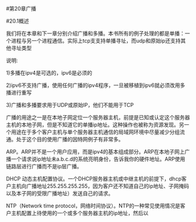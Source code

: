 #第20章广播

#20.1概述

我们将在本章和下一章分别介绍广播和多播。本书所有的例子处理的都是单播：一个进程与另一个进程通信。实际上tcp支支持单播寻址，而udp和原始ip还支持其他寻址类型

说明:

1)多播在ipv4是可选的，ipv6是必须的

2)ipv6不支持广播，使用任何广播的ipv4程序，一旦被移植到ipv6就必须改用多播进行重写

3)广播和多播要求用于UDP或原始IP，他们不能用于TCP


广播的用途之一是在本地子网定位一个服务器主机，前提是已知或认定这个服务器主机的本地子网，但是不知道它的单播ip地址。这种操作也被称为资源发现。另一个用途在于多个客户主机与单个服务器主机通信的局域网环境中尽量减少分组流通。处于这个目的使用广播的因特网例子有非常多。

ARP。ARP并不是一个用户应用，而是ipv4的基本组成部分。ARP在本地子网上广播一个请求说ip地址未a.b.c.d的系统亮明身份，告诉我你的硬件地址。ARP使用链路层进行广播而不是ip层广播。

DHCP 动态主机配置协议。一个DHCP服务器主机或中继主机的前提下，dhcp客户主机向广播地址255.255.255.255，因为客户还不知道自己的ip地址、子网掩码以及本子网的受限广播地址）发送自己的请求。

NTP（Network time protocol，网络时间协议）。NTP的一种常见使用情况是客户主机配置上待使用的一个或多个服务器主机的ip地址，然后以
